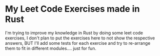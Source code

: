 # My Leet Code Exercises made in Rust

I'm trying to improve my knowledge in Rust by doing some leet code exercises,
I don't plan to put the exercises here to not show the respective answers, BUT
I'll add some tests for each exercise and try to re-arrange them to fit in different
modules.... just for fun.